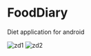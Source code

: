 # FoodDiary
Diet application for android


![zd1](https://user-images.githubusercontent.com/88843916/133831546-3c3137e4-a645-4f9b-bcfb-29a75b3c83ee.JPG)
![zd2](https://user-images.githubusercontent.com/88843916/133831563-95c170df-8458-4aae-baf9-16cec8ea649b.JPG)
